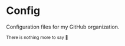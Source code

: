 # Config
Configuration files for my GitHub organization.

<sub>There is nothing more to say 🫤</sub>
